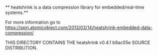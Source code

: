 ** heatshrink is a data compression library for embedded/real-time systems.**

For more information go to https://spin.atomicobject.com/2013/03/14/heatshrink-embedded-data-compression/

THIS DIRECTORY CONTAINS THE heatshrink v0.4.1 b9ac05e SOURCE DISTRIBUTION.


